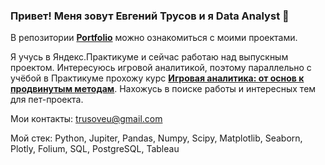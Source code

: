 ### Привет! Меня зовут Евгений Трусов и я Data Analyst 👋

В репозитории [**Portfolio**](https://github.com/DarthJohn/Portfolio) можно ознакомиться с моими проектами.

Я учусь в Яндекс.Практикуме и сейчас работаю над выпускным проектом. 
Интересуюсь игровой аналитикой, поэтому параллельно с учёбой в Практикуме прохожу курс [**Игровая аналитика: от основ к продвинутым методам**](https://edvice.pro/online-course/game-analytics-basics-rus/).
Нахожусь в поиске работы и интересных тем для пет-проекта.

Мои контакты:
[trusoveu@gmail.com](trusoveu@gmail.com)

Мой стек: Python, Jupiter, Pandas, Numpy, Scipy, Matplotlib, Seaborn, Plotly, Folium, SQL, PostgreSQL, Tableau
<!--
**DarthJohn/DarthJohn** is a ✨ _special_ ✨ repository because its `README.md` (this file) appears on your GitHub profile.

Here are some ideas to get you started:

- 🔭 I’m currently working on ...
- 🌱 I’m currently learning ...
- 👯 I’m looking to collaborate on ...
- 🤔 I’m looking for help with ...
- 💬 Ask me about ...
- 📫 How to reach me: ...
- 😄 Pronouns: ...
- ⚡ Fun fact: ...
-->
